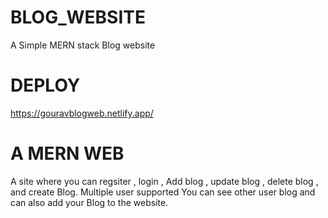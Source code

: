 # BLOG_WEBSITE
A Simple MERN stack Blog website

# DEPLOY
https://gouravblogweb.netlify.app/

# A MERN WEB 
A site where you can regsiter , login , Add blog , update blog , delete blog , and create Blog.
Multiple user supported You can see other user blog and can also add your Blog to the website.

